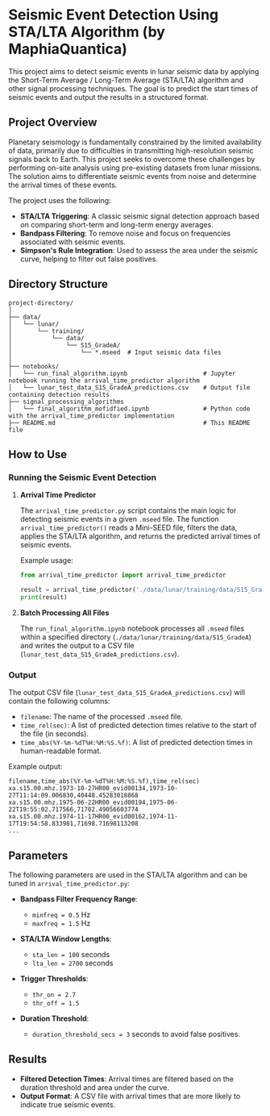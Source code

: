 # Seismic Event Detection Using STA/LTA Algorithm (by MaphiaQuantica)

This project aims to detect seismic events in lunar seismic data by applying the Short-Term Average / Long-Term Average (STA/LTA) algorithm and other signal processing techniques. The goal is to predict the start times of seismic events and output the results in a structured format.

## Project Overview

Planetary seismology is fundamentally constrained by the limited availability of data, primarily due to difficulties in transmitting high-resolution seismic signals back to Earth. This project seeks to overcome these challenges by performing on-site analysis using pre-existing datasets from lunar missions. The solution aims to differentiate seismic events from noise and determine the arrival times of these events.

The project uses the following:
- **STA/LTA Triggering**: A classic seismic signal detection approach based on comparing short-term and long-term energy averages.
- **Bandpass Filtering**: To remove noise and focus on frequencies associated with seismic events.
- **Simpson's Rule Integration**: Used to assess the area under the seismic curve, helping to filter out false positives.

## Directory Structure

```
project-directory/
│
├── data/
│   └── lunar/
│       └── training/
│           └── data/
│               └── S15_GradeA/
│                   └── *.mseed  # Input seismic data files
│
├── notebooks/
│   └── run_final_algorithm.ipynb                     # Jupyter notebook running the arrival_time_predictor algorithm
│   └── lunar_test_data_S15_GradeA_predictions.csv    # Output file containing detection results
├── signal_processing_algorithms
│   └── final_algorithm_mofidfied.ipynb               # Python code with the arrival_time_predictor implementation
├── README.md                                         # This README file
```

## How to Use

### Running the Seismic Event Detection

1. **Arrival Time Predictor**

   The `arrival_time_predictor.py` script contains the main logic for detecting seismic events in a given `.mseed` file. The function `arrival_time_predictor()` reads a Mini-SEED file, filters the data, applies the STA/LTA algorithm, and returns the predicted arrival times of seismic events.

   Example usage:

   ```python
   from arrival_time_predictor import arrival_time_predictor

   result = arrival_time_predictor('./data/lunar/training/data/S15_GradeA/example.mseed')
   print(result)
   ```

2. **Batch Processing All Files**

   The `run_final_algorithm.ipynb` notebook processes all `.mseed` files within a specified directory (`./data/lunar/training/data/S15_GradeA`) and writes the output to a CSV file (`lunar_test_data_S15_GradeA_predictions.csv`).

### Output

The output CSV file (`lunar_test_data_S15_GradeA_predictions.csv`) will contain the following columns:

- `filename`: The name of the processed `.mseed` file.
- `time_rel(sec)`: A list of predicted detection times relative to the start of the file (in seconds).
- `time_abs(%Y-%m-%dT%H:%M:%S.%f)`: A list of predicted detection times in human-readable format.

Example output:

```
filename,time_abs(%Y-%m-%dT%H:%M:%S.%f),time_rel(sec)
xa.s15.00.mhz.1973-10-27HR00_evid00134,1973-10-27T11:14:09.006830,40448.45283018868
xa.s15.00.mhz.1975-06-22HR00_evid00194,1975-06-22T19:55:02.717566,71702.49056603774
xa.s15.00.mhz.1974-11-17HR00_evid00162,1974-11-17T19:54:58.833981,71698.71698113208
...
```

## Parameters

The following parameters are used in the STA/LTA algorithm and can be tuned in `arrival_time_predictor.py`:

- **Bandpass Filter Frequency Range**:
  - `minfreq = 0.5` Hz
  - `maxfreq = 1.5` Hz

- **STA/LTA Window Lengths**:
  - `sta_len = 100` seconds
  - `lta_len = 2700` seconds

- **Trigger Thresholds**:
  - `thr_on = 2.7`
  - `thr_off = 1.5`

- **Duration Threshold**:
  - `duration_threshold_secs = 3` seconds to avoid false positives.

## Results

- **Filtered Detection Times**: Arrival times are filtered based on the duration threshold and area under the curve.
- **Output Format**: A CSV file with arrival times that are more likely to indicate true seismic events.
